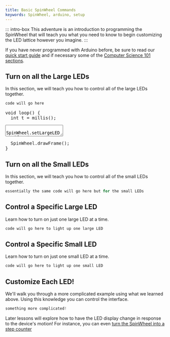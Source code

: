 ```yaml
---
title: Basic SpinWheel Commands
keywords: SpinWheel, arduino, setup
---
```


::: intro-box
This adventure is an introduction to programming the SpinWheel that will teach you what you need to know to begin customizing the LED lattice however you imagine.
:::

If you have never programmed with Arduino before, be sure to read our [quick start guide](/quickstart) and if necessary some of the [Computer Science 101 sections](/progpatterns). 


## Turn on all the Large LEDs
In this section, we will teach you how to control all of the large LEDs together.

```cpp
code will go here
```

<link rel="stylesheet" href="/simspinwheel/simspinwheel.css">
<script src='/simspinwheel/simspinwheel.js'></script>
<div class="ssw-codecontent" markdown=0>
<pre class="ssw-codeblock">
void loop() {
  int t = millis();
</pre>
<textarea class="ssw-codeblock">
  SpinWheel.setLargeLEDsUniform(255, 255, 0);
</textarea>
<pre class="ssw-codeblock">
  SpinWheel.drawFrame();
}
</pre>
</div>

## Turn on all the Small LEDs
In this section, we will teach you how to control all of the small LEDs together.
```cpp
essentially the same code will go here but for the small LEDs
```

## Control a Specific Large LED
Learn how to turn on just one large LED at a time.

```cpp
code will go here to light up one large LED
```

## Control a Specific Small LED
Learn how to turn on just one small LED at a time.

```cpp
code will go here to light up one small LED
```

## Customize Each LED!
We'll walk you through a more complicated example using what we learned above. Using this knowledge you can control the interface.

```cpp
something more complicated!
```

Later lessons will explore how to have the LED display change in response to the device's motion! For instance, you can even [turn the SpinWheel into a step counter](/stepcounter)

